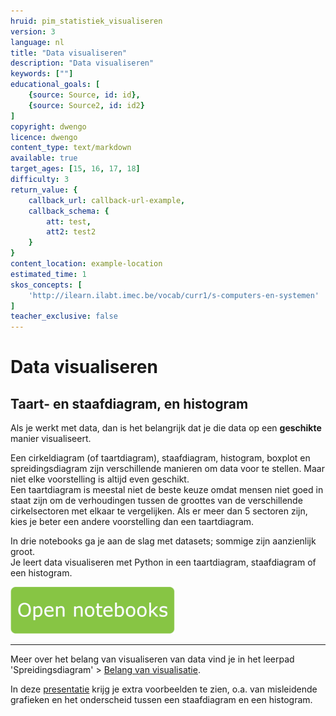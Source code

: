 ```yaml
---
hruid: pim_statistiek_visualiseren
version: 3
language: nl
title: "Data visualiseren"
description: "Data visualiseren"
keywords: [""]
educational_goals: [
    {source: Source, id: id}, 
    {source: Source2, id: id2}
]
copyright: dwengo
licence: dwengo
content_type: text/markdown
available: true
target_ages: [15, 16, 17, 18]
difficulty: 3
return_value: {
    callback_url: callback-url-example,
    callback_schema: {
        att: test,
        att2: test2
    }
}
content_location: example-location
estimated_time: 1
skos_concepts: [
    'http://ilearn.ilabt.imec.be/vocab/curr1/s-computers-en-systemen'
]
teacher_exclusive: false
---
```


# Data visualiseren

## Taart- en staafdiagram, en histogram

Als je werkt met data, dan is het belangrijk dat je die data op een **geschikte** manier visualiseert.

Een cirkeldiagram (of taartdiagram), staafdiagram, histogram, boxplot en spreidingsdiagram zijn verschillende manieren om data voor te stellen. Maar niet elke voorstelling is altijd even geschikt. <br>
Een taartdiagram is meestal niet de beste keuze omdat mensen niet goed in staat zijn om de verhoudingen tussen de groottes van de verschillende cirkelsectoren met elkaar te vergelijken. Als er meer dan 5 sectoren zijn, kies je beter een andere voorstelling dan een taartdiagram.


In drie notebooks ga je aan de slag met datasets; sommige zijn aanzienlijk groot. <br>
Je leert data visualiseren met Python in een taartdiagram, staafdiagram of een histogram.

[![](embed/Knop.png "Knop")](https://kiks.ilabt.imec.be/jupyterhub/?id=0371 "Notebook Taartdiagram")

-------

Meer over het belang van visualiseren van data vind je in het leerpad 'Spreidingsdiagram' > [Belang van visualisatie](https://dwengo.org/learning-path.html?hruid=maths_spreidingsdiagrammen&language=nl&te=true&source_page=%2Fmath_with_python%2F&source_title=%20Python%20in%20de%20Wiskundeles#pn_belangvisualisatie;nl;3). 

In deze [presentatie](embed/databelangvisualisatie.pdf) krijg je extra voorbeelden te zien, o.a. van misleidende grafieken en het onderscheid tussen een staafdiagram en een histogram.
